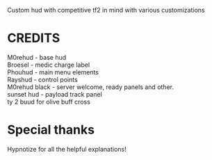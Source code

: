 Custom hud with competitive tf2 in mind with various customizations

# CREDITS

M0rehud - base hud  
Broesel - medic charge label  
Phouhud - main menu elements  
Rayshud - control points  
M0rehud black - server welcome, ready panels and other.  
sunset hud - payload track panel  
ty 2 buud for olive buff cross

# Special thanks

Hypnotize for all the helpful explanations!
